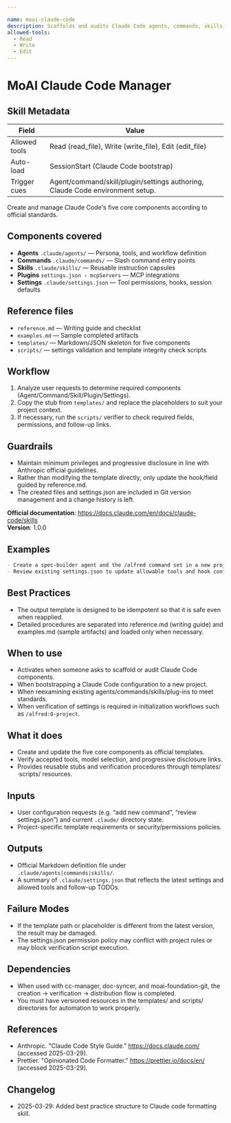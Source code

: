 ```yaml
---

name: moai-claude-code
description: Scaffolds and audits Claude Code agents, commands, skills, plugins, and settings with production templates. Use when configuring or reviewing Claude Code automation inside MoAI workflows.
allowed-tools:
  - Read
  - Write
  - Edit
---
```


# MoAI Claude Code Manager

## Skill Metadata
| Field | Value |
| ----- | ----- |
| Allowed tools | Read (read_file), Write (write_file), Edit (edit_file) |
| Auto-load | SessionStart (Claude Code bootstrap) |
| Trigger cues | Agent/command/skill/plugin/settings authoring, Claude Code environment setup. |

Create and manage Claude Code's five core components according to official standards.

## Components covered

- **Agents** `.claude/agents/` — Persona, tools, and workflow definition
- **Commands** `.claude/commands/` — Slash command entry points
- **Skills** `.claude/skills/` — Reusable instruction capsules
- **Plugins** `settings.json › mcpServers` — MCP integrations
- **Settings** `.claude/settings.json` — Tool permissions, hooks, session defaults

## Reference files

- `reference.md` — Writing guide and checklist
- `examples.md` — Sample completed artifacts
- `templates/` — Markdown/JSON skeleton for five components
- `scripts/` — settings validation and template integrity check scripts

## Workflow

1. Analyze user requests to determine required components (Agent/Command/Skill/Plugin/Settings).
2. Copy the stub from `templates/` and replace the placeholders to suit your project context.
3. If necessary, run the `scripts/` verifier to check required fields, permissions, and follow-up links.

## Guardrails

- Maintain minimum privileges and progressive disclosure in line with Anthropic official guidelines.
- Rather than modifying the template directly, only update the hook/field guided by reference.md.
- The created files and settings.json are included in Git version management and a change history is left.

**Official documentation**: https://docs.claude.com/en/docs/claude-code/skills  
**Version**: 1.0.0

## Examples
```markdown
- Create a spec-builder agent and the /alfred command set in a new project.
- Review existing settings.json to update allowable tools and hook configurations.
```

## Best Practices
- The output template is designed to be idempotent so that it is safe even when reapplied.
- Detailed procedures are separated into reference.md (writing guide) and examples.md (sample artifacts) and loaded only when necessary.

## When to use
- Activates when someone asks to scaffold or audit Claude Code components.
- When bootstrapping a Claude Code configuration to a new project.
- When reexamining existing agents/commands/skills/plug-ins to meet standards.
- When verification of settings is required in initialization workflows such as `/alfred:0-project`.

## What it does
- Create and update the five core components as official templates.
- Verify accepted tools, model selection, and progressive disclosure links.
- Provides reusable stubs and verification procedures through templates/·scripts/ resources.

## Inputs
- User configuration requests (e.g. “add new command”, “review settings.json”) and current `.claude/` directory state.
- Project-specific template requirements or security/permissions policies.

## Outputs
- Official Markdown definition file under `.claude/agents|commands|skills/`.
- A summary of `.claude/settings.json` that reflects the latest settings and allowed tools and follow-up TODOs.

## Failure Modes
- If the template path or placeholder is different from the latest version, the result may be damaged.
- The settings.json permission policy may conflict with project rules or may block verification script execution.

## Dependencies
- When used with cc-manager, doc-syncer, and moai-foundation-git, the creation → verification → distribution flow is completed.
- You must have versioned resources in the templates/ and scripts/ directories for automation to work properly.

## References
- Anthropic. "Claude Code Style Guide." https://docs.claude.com/ (accessed 2025-03-29).
- Prettier. "Opinionated Code Formatter." https://prettier.io/docs/en/ (accessed 2025-03-29).

## Changelog
- 2025-03-29: Added best practice structure to Claude code formatting skill.
